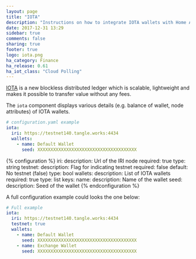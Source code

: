 ```yaml
---
layout: page
title: "IOTA"
description: "Instructions on how to integrate IOTA wallets with Home Assistant."
date: 2017-12-31 13:29
sidebar: true
comments: false
sharing: true
footer: true
logo: iota.png
ha_category: Finance
ha_release: 0.61
ha_iot_class: "Cloud Polling"
---
```


[IOTA](http://iota.org/) is a new blockless distributed ledger which is scalable, lightweight and makes it possible to transfer value without any fees. 

The `iota` component displays various details (e.g. balance of wallet, node attributes) of IOTA wallets.

```yaml
# configuration.yaml example
iota:
  iri: https://testnet140.tangle.works:4434
  wallets:
    - name: Default Wallet
      seed: XXXXXXXXXXXXXXXXXXXXXXXXXXXXXXXXXXXXXX
```

{% configuration %}
iri:
  description: Url of the IRI node
  required: true
  type: string
testnet:
  description: Flag for indicating testnet
  required: false
  default: No testnet (false)
  type: bool
wallets:
  description: List of IOTA wallets
  required: true
  type: list
  keys:
    name:
      description: Name of the wallet
    seed:
      description: Seed of the wallet
{% endconfiguration %}

A full configuration example could looks the one below:

```yaml
# Full example
iota:
  iri: https://testnet140.tangle.works:4434
  testnet: true
  wallets:
    - name: Default Wallet
      seed: XXXXXXXXXXXXXXXXXXXXXXXXXXXXXXXXXXXXXX
    - name: Exchange Wallet
      seed: XXXXXXXXXXXXXXXXXXXXXXXXXXXXXXXXXXXXXX
```